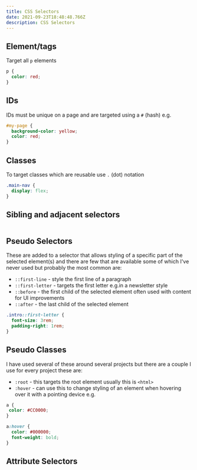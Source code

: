 ```yaml
---
title: CSS Selectors
date: 2021-09-23T18:48:48.766Z
description: CSS Selectors
---
```

## Element/tags

Target all `p` elements

```css
p {
  color: red;
}
```

## IDs

IDs must be unique on a page and are targeted using a `#` (hash) e.g.

```css
#my-page {
  background-color: yellow;
  color: red;
}
```

## Classes

To target classes which are reusable use `.` (dot) notation

```css
.main-nav {
  display: flex;
}
```

## Sibling and adjacent selectors

```css
```

## Pseudo Selectors

These are added to a selector that allows styling of a specific part of the selected element(s) and there are few that are available some of which I've never used but probably the most common are:

- `::first-line` - style the first line of a paragraph
- `::first-letter` - targets the first letter e.g.in a newsletter style
- `::before` - the first child of the selected element often used with content for UI improvements
- `::after` - the last child of the selected element

```css
.intro::first-letter {
  font-size: 3rem;
  padding-right: 1rem;
}
```

## Pseudo Classes

I have used several of these around several projects but there are a couple I use for every project these are:

- `:root` - this targets the root element usually this is `<html>`
- `:hover` - can use this to change styling of an element when hovering over it with a pointing device e.g.

```css
a {
 color: #CC0000;
}

a:hover {
  color: #000000;
  font-weight: bold;
}
```

## Attribute Selectors

```css
```